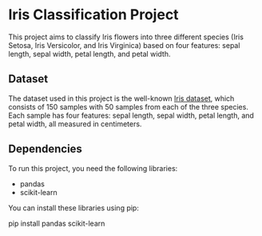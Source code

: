 # Iris Classification Project

This project aims to classify Iris flowers into three different species (Iris Setosa, Iris Versicolor, and Iris Virginica) based on four features: sepal length, sepal width, petal length, and petal width.

## Dataset

The dataset used in this project is the well-known [Iris dataset](https://archive.ics.uci.edu/ml/datasets/iris), which consists of 150 samples with 50 samples from each of the three species. Each sample has four features: sepal length, sepal width, petal length, and petal width, all measured in centimeters.

## Dependencies

To run this project, you need the following libraries:

- pandas
- scikit-learn

You can install these libraries using pip:

pip install pandas scikit-learn

